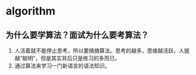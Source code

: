 # algorithm

## 为什么要学算法？面试为什么要考算法？

1. 人活着就不能停止思考，所以要搞搞算法。思考的越多，思维越活跃，人就越“聪明”，但是其实背后只是练习的多而已。
2. 通过算法来学习一门新语言的语法知识。

